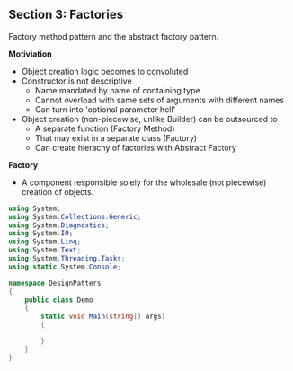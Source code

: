 ## **Section 3: Factories**

Factory method pattern and the abstract factory pattern.

**Motiviation**
* Object creation logic becomes to convoluted
* Constructor is not descriptive
    * Name mandated by name of containing type
    * Cannot overload with same sets of arguments with different names
    * Can turn into 'optional parameter hell'
* Object creation (non-piecewise, unlike Builder) can be outsourced to
    * A separate function (Factory Method)
    * That may exist in a separate class (Factory)
    * Can create hierachy of factories with Abstract Factory

**Factory**
* A component responsible solely for the wholesale (not piecewise) creation of objects.

```csharp
using System;
using System.Collections.Generic;
using System.Diagnostics;
using System.IO;
using System.Linq;
using System.Text;
using System.Threading.Tasks;
using static System.Console;

namespace DesignPatters 
{
    public class Demo
    {
        static void Main(string[] args)
        {

        }
    }
}
```